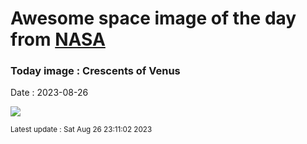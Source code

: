 
# Awesome space image of the day from [NASA](https://api.nasa.gov/)

### Today image : Crescents of Venus
Date : 2023-08-26

![](https://apod.nasa.gov/apod/image/2308/fasidivenere.jpg)

<small>Latest update : Sat Aug 26 23:11:02 2023</small>
        